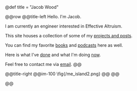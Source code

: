 @def title = "Jacob Wood"
<!-- 
@@im-100
\fig{/me_island2.png}
@@ -->

@@row
@@title-left
Hello. I'm Jacob. 

I am currently an engineer interested in Effective Altruism.

This site houses a collection of some of my [projects and posts](/posts/).

You can find my favorite [books](/projects/books/) and [podcasts](/projects/podcasts/) here as well.

Here is what I've [done](/cv/) and what I'm doing [now](/now/).

Feel free to contact me via [email](mailto:mail@jacobw.xyz).
@@

@@title-right
@@im-100
\fig{/me_island2.png}
@@
@@

@@

